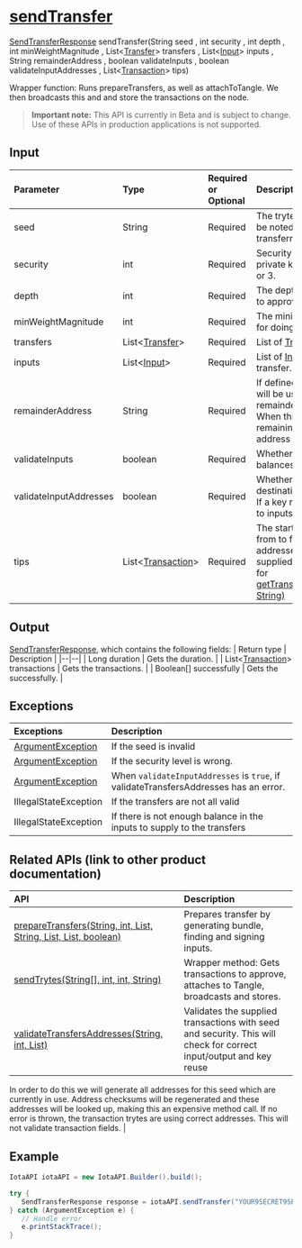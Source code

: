 
# [sendTransfer](https://github.com/iotaledger/iota-java/blob/master/jota/src/main/java/org/iota/jota/IotaAPI.java#L1111)
 [SendTransferResponse](https://github.com/iotaledger/iota-java/blob/master/jota/src/main/java/org/iota/jota/dto/response/SendTransferResponse.java) sendTransfer(String seed , int security , int depth , int minWeightMagnitude , List<[Transfer](https://github.com/iotaledger/iota-java/blob/master/jota/src/main/java/org/iota/jota/model/Transfer.java)> transfers , List<[Input](https://github.com/iotaledger/iota-java/blob/master/jota/src/main/java/org/iota/jota/model/Input.java)> inputs , String remainderAddress , boolean validateInputs , boolean validateInputAddresses , List<[Transaction](https://github.com/iotaledger/iota-java/blob/master/jota/src/main/java/org/iota/jota/model/Transaction.java)> tips)

Wrapper function: Runs prepareTransfers, as well as attachToTangle. We then broadcasts this and and store the transactions on the node.
> **Important note:** This API is currently in Beta and is subject to change. Use of these APIs in production applications is not supported.

## Input
| Parameter       | Type | Required or Optional | Description |
|:---------------|:--------|:--------| :--------|
| seed | String | Required | The tryte-encoded seed. It should be noted that this seed is not transferred. |
| security | int | Required | Security level to be used for the private key / address. Can be 1, 2 or 3. |
| depth | int | Required | The depth for getting transactions to approve |
| minWeightMagnitude | int | Required | The minimum weight magnitude for doing proof of work |
| transfers | List<[Transfer](https://github.com/iotaledger/iota-java/blob/master/jota/src/main/java/org/iota/jota/model/Transfer.java)> | Required | List of [Transfer](https://github.com/iotaledger/iota-java/blob/master/jota/src/main/java/org/iota/jota/model/Transfer.java) objects. |
| inputs | List<[Input](https://github.com/iotaledger/iota-java/blob/master/jota/src/main/java/org/iota/jota/model/Input.java)> | Required | List of [Input](https://github.com/iotaledger/iota-java/blob/master/jota/src/main/java/org/iota/jota/model/Input.java) used for funding the transfer. |
| remainderAddress | String | Required | If defined, this remainderAddress will be used for sending the remainder value (of the inputs) to.   When this is not defined, but a remaining exists, the next free address is used. |
| validateInputs | boolean | Required | Whether or not to validate the balances of the provided inputs. |
| validateInputAddresses | boolean | Required | Whether or not to validate if the destination address is already use. If a key reuse is detect or it's send to inputs. |
| tips | List<[Transaction](https://github.com/iotaledger/iota-java/blob/master/jota/src/main/java/org/iota/jota/model/Transaction.java)> | Required | The starting points we walk back from to find the balance of the addresses   If multiple tips are supplied, only the first tip is used for [getTransactionsToApprove(Integer, String)](https://github.com/iotaledger/iota-java/blob/master/jota/src/main/java/org/iota/jota/IotaAPICore.java#L444) |
    
## Output
[SendTransferResponse](https://github.com/iotaledger/iota-java/blob/master/jota/src/main/java/org/iota/jota/dto/response/SendTransferResponse.java), which contains the following fields:
| Return type | Description |
|--|--|
| Long duration | Gets the duration. |
| List<[Transaction](https://github.com/iotaledger/iota-java/blob/master/jota/src/main/java/org/iota/jota/model/Transaction.java)> transactions | Gets the transactions. |
| Boolean[] successfully | Gets the successfully. |

## Exceptions
| Exceptions     | Description |
|:---------------|:--------|
| [ArgumentException](https://github.com/iotaledger/iota-java/blob/master/jota/src/main/java/org/iota/jota/error/ArgumentException.java) | If the seed is invalid |
| [ArgumentException](https://github.com/iotaledger/iota-java/blob/master/jota/src/main/java/org/iota/jota/error/ArgumentException.java) | If the security level is wrong. |
| [ArgumentException](https://github.com/iotaledger/iota-java/blob/master/jota/src/main/java/org/iota/jota/error/ArgumentException.java) | When `validateInputAddresses` is `true`, if validateTransfersAddresses has an error. |
| IllegalStateException | If the transfers are not all valid |
| IllegalStateException | If there is not enough balance in the inputs to supply to the transfers |

## Related APIs (link to other product documentation)
| API     | Description |
|:---------------|:--------|
| [prepareTransfers(String, int, List, String, List, List, boolean)](https://github.com/iotaledger/iota-java/blob/master/jota/src/main/java/org/iota/jota/IotaAPI.java#L486) | Prepares transfer by generating bundle, finding and signing inputs. |
| [sendTrytes(String[], int, int, String)](https://github.com/iotaledger/iota-java/blob/master/jota/src/main/java/org/iota/jota/IotaAPI.java#L343) | Wrapper method: Gets transactions to approve, attaches to Tangle, broadcasts and stores. |
| [validateTransfersAddresses(String, int, List)](https://github.com/iotaledger/iota-java/blob/master/jota/src/main/java/org/iota/jota/IotaAPI.java#L1453) |  Validates the supplied transactions with seed and security. This will check for correct input/output and key reuse 
  In order to do this we will generate all addresses for this seed which are currently in use. Address checksums will be regenerated and these addresses will be looked up, making this an expensive method call. 
 If no error is thrown, the transaction trytes are using correct addresses.  This will not validate transaction fields. |

 ## Example
 
 ```Java
 IotaAPI iotaAPI = new IotaAPI.Builder().build();

try { 
    SendTransferResponse response = iotaAPI.sendTransfer("YOUR9SECRET9SEED9999999...", 3, 15, 18, new List<Transfer>(new Transfer[]{transfers, transfers}), new List<Input>(new Input[]{inputs, inputs}), "XKEECQCBCEQQTLKHRJLXWUQM9QJATLTFEUZSVR9M9VHK9IDWRJIKTRCGKUAHXCENLQMJTCCEUCSDCZIEX", true, IFSGYTOOQRZCWNGTNAWZQSNLFUYGMSU9XHV9PINWJCSNXZDFRCXTACCENCHKRFMVOFYAMHUFBYKDFCIBC, new List<Transaction>(new Transaction[]{tips, tips}));
} catch (ArgumentException e) { 
    // Handle error
    e.printStackTrace(); 
}
 ```
